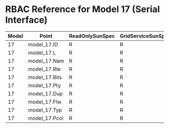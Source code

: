 # RBAC Reference for Model 17 (Serial Interface)

| Model | Point | ReadOnlySunSpec | GridServiceSunSpec | NetworkAdministratorSunSpec | SuperAdministratorSpec | 
|-------|-------|------------------|---------------------|------------------|--------------------|
| 17 | model_17.ID | R | R | R | R |
| 17 | model_17.L | R | R | R | R |
| 17 | model_17.Nam | R | R | RW | RW |
| 17 | model_17.Rte | R | R | RW | RW |
| 17 | model_17.Bits | R | R | RW | RW |
| 17 | model_17.Pty | R | R | RW | RW |
| 17 | model_17.Dup | R | R | RW | RW |
| 17 | model_17.Flw | R | R | RW | RW |
| 17 | model_17.Typ | R | R | R | R |
| 17 | model_17.Pcol | R | R | R | R |
